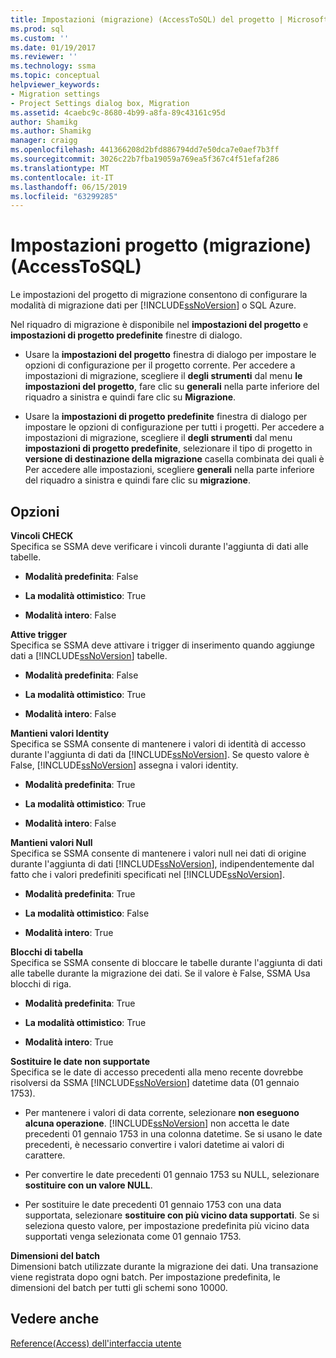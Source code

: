 ```yaml
---
title: Impostazioni (migrazione) (AccessToSQL) del progetto | Microsoft Docs
ms.prod: sql
ms.custom: ''
ms.date: 01/19/2017
ms.reviewer: ''
ms.technology: ssma
ms.topic: conceptual
helpviewer_keywords:
- Migration settings
- Project Settings dialog box, Migration
ms.assetid: 4caebc9c-8680-4b99-a8fa-89c43161c95d
author: Shamikg
ms.author: Shamikg
manager: craigg
ms.openlocfilehash: 441366208d2bfd886794dd7e50dca7e0aef7b3ff
ms.sourcegitcommit: 3026c22b7fba19059a769ea5f367c4f51efaf286
ms.translationtype: MT
ms.contentlocale: it-IT
ms.lasthandoff: 06/15/2019
ms.locfileid: "63299285"
---
```

# <a name="project-settings-migration-accesstosql"></a>Impostazioni progetto (migrazione) (AccessToSQL)
Le impostazioni del progetto di migrazione consentono di configurare la modalità di migrazione dati per [!INCLUDE[ssNoVersion](../../includes/ssnoversion-md.md)] o SQL Azure.  
  
Nel riquadro di migrazione è disponibile nel **impostazioni del progetto** e **impostazioni di progetto predefinite** finestre di dialogo.  
  
-   Usare la **impostazioni del progetto** finestra di dialogo per impostare le opzioni di configurazione per il progetto corrente. Per accedere a impostazioni di migrazione, scegliere il **degli strumenti** dal menu **le impostazioni del progetto**, fare clic su **generali** nella parte inferiore del riquadro a sinistra e quindi fare clic su  **Migrazione**.  
  
-   Usare la **impostazioni di progetto predefinite** finestra di dialogo per impostare le opzioni di configurazione per tutti i progetti. Per accedere a impostazioni di migrazione, scegliere il **degli strumenti** dal menu **impostazioni di progetto predefinite**, selezionare il tipo di progetto in **versione di destinazione della migrazione** casella combinata dei quali è Per accedere alle impostazioni, scegliere **generali** nella parte inferiore del riquadro a sinistra e quindi fare clic su **migrazione**.  
  
## <a name="options"></a>Opzioni  
**Vincoli CHECK**  
Specifica se SSMA deve verificare i vincoli durante l'aggiunta di dati alle tabelle.  
  
-   **Modalità predefinita**: False  
  
-   **La modalità ottimistico**: True  
  
-   **Modalità intero**: False  
  
**Attive trigger**  
Specifica se SSMA deve attivare i trigger di inserimento quando aggiunge dati a [!INCLUDE[ssNoVersion](../../includes/ssnoversion-md.md)] tabelle.  
  
-   **Modalità predefinita**: False  
  
-   **La modalità ottimistico**: True  
  
-   **Modalità intero**: False  
  
**Mantieni valori Identity**  
Specifica se SSMA consente di mantenere i valori di identità di accesso durante l'aggiunta di dati da [!INCLUDE[ssNoVersion](../../includes/ssnoversion-md.md)]. Se questo valore è False, [!INCLUDE[ssNoVersion](../../includes/ssnoversion-md.md)] assegna i valori identity.  
  
-   **Modalità predefinita**: True  
  
-   **La modalità ottimistico**: True  
  
-   **Modalità intero**: False  
  
**Mantieni valori Null**  
Specifica se SSMA consente di mantenere i valori null nei dati di origine durante l'aggiunta di dati [!INCLUDE[ssNoVersion](../../includes/ssnoversion-md.md)], indipendentemente dal fatto che i valori predefiniti specificati nel [!INCLUDE[ssNoVersion](../../includes/ssnoversion-md.md)].  
  
-   **Modalità predefinita**: True  
  
-   **La modalità ottimistico**: False  
  
-   **Modalità intero**: True  
  
**Blocchi di tabella**  
Specifica se SSMA consente di bloccare le tabelle durante l'aggiunta di dati alle tabelle durante la migrazione dei dati. Se il valore è False, SSMA Usa blocchi di riga.  
  
-   **Modalità predefinita**: True  
  
-   **La modalità ottimistico**: True  
  
-   **Modalità intero**: True  
  
**Sostituire le date non supportate**  
Specifica se le date di accesso precedenti alla meno recente dovrebbe risolversi da SSMA [!INCLUDE[ssNoVersion](../../includes/ssnoversion-md.md)] datetime data (01 gennaio 1753).  
  
-   Per mantenere i valori di data corrente, selezionare **non eseguono alcuna operazione**. [!INCLUDE[ssNoVersion](../../includes/ssnoversion-md.md)] non accetta le date precedenti 01 gennaio 1753 in una colonna datetime. Se si usano le date precedenti, è necessario convertire i valori datetime ai valori di carattere.  
  
-   Per convertire le date precedenti 01 gennaio 1753 su NULL, selezionare **sostituire con un valore NULL**.  
  
-   Per sostituire le date precedenti 01 gennaio 1753 con una data supportata, selezionare **sostituire con più vicino data supportati**. Se si seleziona questo valore, per impostazione predefinita più vicino data supportati venga selezionata come 01 gennaio 1753.  
  
**Dimensioni del batch**  
Dimensioni batch utilizzate durante la migrazione dei dati. Una transazione viene registrata dopo ogni batch. Per impostazione predefinita, le dimensioni del batch per tutti gli schemi sono 10000.  
  
## <a name="see-also"></a>Vedere anche  
[Reference(Access) dell'interfaccia utente](https://msdn.microsoft.com/af24c303-4a41-449b-9c86-d6558a97e839)  
  
